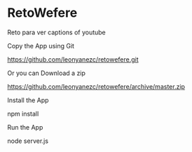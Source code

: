 # RetoWefere
Reto para ver captions of youtube

Copy the App using Git

https://github.com/leonyanezc/retowefere.git

Or you can Download a zip

https://github.com/leonyanezc/retowefere/archive/master.zip

Install the App

npm install

Run the App

node server.js

